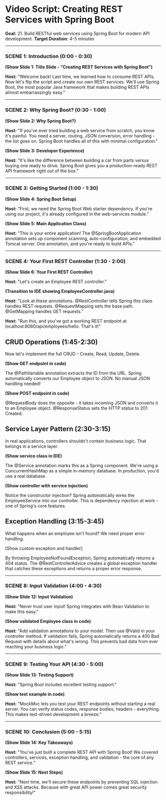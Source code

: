 # Video Script: Creating REST Services with Spring Boot

**Goal:** 21. Build RESTful web services using Spring Boot for modern API development.
**Target Duration:** 4-5 minutes

---

### SCENE 1: Introduction (0:00 - 0:30)

**(Show Slide 1: Title Slide - "Creating REST Services with Spring Boot")**

**Host:**
"Welcome back! Last time, we learned how to consume REST APIs. Now let's flip the script and create our own REST services. We'll use Spring Boot, the most popular Java framework that makes building REST APIs almost embarrassingly easy."

---

### SCENE 2: Why Spring Boot? (0:30 - 1:00)

**(Show Slide 2: Why Spring Boot?)**

**Host:**
"If you've ever tried building a web service from scratch, you know it's painful. You need a server, routing, JSON conversion, error handling - the list goes on. Spring Boot handles all of this with minimal configuration."

**(Show Slide 3: Developer Experience)**

**Host:**
"It's like the difference between building a car from parts versus buying one ready to drive. Spring Boot gives you a production-ready REST API framework right out of the box."

---

### SCENE 3: Getting Started (1:00 - 1:30)

**(Show Slide 4: Spring Boot Setup)**

**Host:**
"First, we need the Spring Boot Web starter dependency. If you're using our project, it's already configured in the web-services module."

**(Show Slide 5: Main Application Class)**

**Host:**
"This is your entire application! The @SpringBootApplication annotation sets up component scanning, auto-configuration, and embedded Tomcat server. One annotation, and you're ready to build APIs."

---

### SCENE 4: Your First REST Controller (1:30 - 2:00)

**(Show Slide 6: Your First REST Controller)**

**Host:**
"Let's create an Employee REST controller."

**(Transition to IDE showing EmployeeController.java)**

**Host:**
"Look at these annotations. @RestController tells Spring this class handles REST requests. @RequestMapping sets the base path. @GetMapping handles GET requests."

**Host:**
"Run this, and you've got a working REST endpoint at localhost:8080/api/employees/hello. That's it!"

## CRUD Operations (1:45-2:30)

Now let's implement the full CRUD - Create, Read, Update, Delete.

**(Show GET endpoint in code)**

The @PathVariable annotation extracts the ID from the URL. Spring automatically converts our Employee object to JSON. No manual JSON handling needed!

**(Show POST endpoint in code)**

@RequestBody does the opposite - it takes incoming JSON and converts it to an Employee object. @ResponseStatus sets the HTTP status to 201 Created.

## Service Layer Pattern (2:30-3:15)

In real applications, controllers shouldn't contain business logic. That belongs in a service layer.

**(Show service class in IDE)**

The @Service annotation marks this as a Spring component. We're using a ConcurrentHashMap as a simple in-memory database. In production, you'd use a real database.

**(Show controller with service injection)**

Notice the constructor injection? Spring automatically wires the EmployeeService into our controller. This is dependency injection at work - one of Spring's core features.

## Exception Handling (3:15-3:45)

What happens when an employee isn't found? We need proper error handling.

[Show custom exception and handler]

By throwing EmployeeNotFoundException, Spring automatically returns a 404 status. The @RestControllerAdvice creates a global exception handler that catches these exceptions and returns a proper error response.

---

### SCENE 8: Input Validation (4:00 - 4:30)

**(Show Slide 12: Input Validation)**

**Host:**
"Never trust user input! Spring integrates with Bean Validation to make this easy."

**(Show validated Employee class in code)**

**Host:**
"Add validation annotations to your model. Then use @Valid in your controller method. If validation fails, Spring automatically returns a 400 Bad Request with details about what's wrong. This prevents bad data from ever reaching your business logic."

---

### SCENE 9: Testing Your API (4:30 - 5:00)

**(Show Slide 13: Testing Support)**

**Host:**
"Spring Boot includes excellent testing support."

**(Show test example in code)**

**Host:**
"MockMvc lets you test your REST endpoints without starting a real server. You can verify status codes, response bodies, headers - everything. This makes test-driven development a breeze."

---

### SCENE 10: Conclusion (5:00 - 5:15)

**(Show Slide 14: Key Takeaways)**

**Host:**
"You've just built a complete REST API with Spring Boot! We covered controllers, services, exception handling, and validation - the core of any REST service."

**(Show Slide 15: Next Steps)**

**Host:**
"Next time, we'll secure these endpoints by preventing SQL injection and XSS attacks. Because with great API power comes great security responsibility!"